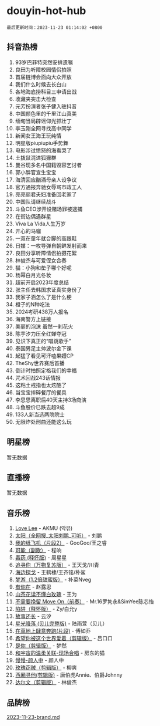 # douyin-hot-hub

`最后更新时间：2023-11-23 01:14:02 +0800`

## 抖音热榜

1. 93岁巴菲特突然安排遗嘱
1. 良田为听障校园情侣拍照
1. 首届链博会面向大众开放
1. 我们什么时候去长白山
1. 各地海底捞科目三申请出战
1. 收藏夹突击大检查
1. 元芳扮演者张子健入驻抖音
1. 中国颜色里的千里江山真美
1. 缅甸当局辟谣仰光抓壮丁
1. 李玉刚全网寻找高中同学
1. 新闻女王海王玩纯情
1. 明星版piupiupiu手势舞
1. 电影涉过愤怒的海看哭了
1. 土拨鼠混进狐獴群
1. 曼谷现多名中国籍毁容乞讨者
1. 郭小胖官宣生宝宝
1. 海清回应酗酒母亲人设争议
1. 官方通报奔驰女辱骂市政工人
1. 亮亮丽君夫妇准备回老家了
1. 中国队请继续战斗
1. 斗鱼CEO涉开设赌场罪被逮捕
1. 在街边偶遇群星
1. Viva La Vida人生万岁
1. 开心的马骝
1. 一双在童年就合脚的高跟鞋
1. 日媒：一枚导弹自朝鲜发射而来
1. 良田分享听障情侣拍摄花絮
1. 林俊杰与可爱侄女合奏
1. 猫：小狗和垫子哪个好呢
1. 杨幂白月光冬妆
1. 超前开启2023年度总结
1. 张主任去韩国求证真实身份了
1. 我家子涵怎么了是什么梗
1. 橙子的N种吃法
1. 2024考研438万人报名
1. 海南警方上链接
1. 美丽的泡沫 虽然一刹花火
1. 陈芋汐力压全红婵夺冠
1. 见识下真正的“唱跳歌手”
1. 泰国男足主帅波尔金下课
1. 起猛了看见可汗嗑果嬛CP
1. TheShy世界赛后首播
1. 倒计时拍照定格我们的幸福
1. 咒术回战243话情报
1. 这粘土戒指也太炫酷了
1. 当宝宝摔碎餐厅的餐具
1. 李思思离职后40天主持3场商演
1. 斗鱼股价已跌去超9成
1. 133人新当选两院院士
1. 无限炸处刑曲还能这么玩

## 明星榜

暂无数据

## 直播榜

暂无数据

## 音乐榜

1. [Love Lee](https://sf6-cdn-tos.douyinstatic.com/obj/tos-cn-ve-2774/o05GbkJGbCBTdDnMtB0fwOYgkeZp23vrWQDQBS) - AKMU (악뮤)
1. [太阳（全网搜_太阳刘鹏_可听）](https://sf3-cdn-tos.douyinstatic.com/obj/tos-cn-ve-2774/ogWbyIQnlBFImVbeDocRdCIYtBHlbJXgfZMvgz) - 刘鹏
1. [我的纸飞机（片段2）](https://sf6-cdn-tos.douyinstatic.com/obj/tos-cn-ve-2774/oM2ZrKcg2CD5AeRB2gkeXOFB1IxAGJdZPazYHf) - GooGoo/王之睿
1. [可能（副歌）](https://sf3-cdn-tos.douyinstatic.com/obj/tos-cn-ve-2774/cde1731888894259b333569393c2fb51) - 程响
1. [毒药 (释怀版)](https://sf6-cdn-tos.douyinstatic.com/obj/tos-cn-ve-2774/oYILMEAzspdZBIzy4frJNB8ZHPHWAhiwowd4Ad) - 周星星
1. [追寻你（万物复苏版）](https://sf3-cdn-tos.douyinstatic.com/obj/tos-cn-ve-2774/oYeAZJsbjIDit9APmBg8u6uDUQnHmoCf3gbo74) - 王天戈/川青
1. [海边探戈](https://sf3-cdn-tos.douyinstatic.com/obj/tos-cn-ve-2774/os9gE0VQCGqt6VQkZDyBBYvfSDY0QFe3vVmubn) - 王鹤棣/王齐铭/朴鲨
1. [梦游（1.2倍甜蜜版）](https://sf6-cdn-tos.douyinstatic.com/obj/tos-cn-ve-2774/o4gyAUm8hwufoEABmwVIiQtHsFuGzAEEWtNMzo) - 补菜Nveg
1. [有你在](https://sf6-cdn-tos.douyinstatic.com/obj/tos-cn-ve-2774/o8zImmNsI8B0yfAW5FKAB1oBhkMAlIrwsZEi1V) - 赵露思
1. [山茶花读不懂白玫瑰](https://sf6-cdn-tos.douyinstatic.com/obj/tos-cn-ve-2774/osfn8B7DktrRHEPJgPCfDbw7QDQEkwC16BxZg9) - 王为
1. [不需要挽留 Move On（前奏）](https://sf6-cdn-tos.douyinstatic.com/obj/tos-cn-ve-2774/ooCBhgCCkF4nExzQL9WZSUbitfA8IsDkgQIYhe) - Mr.16罗隽永&SimYee陈芯怡
1. [陷阱（释怀版）](https://sf6-cdn-tos.douyinstatic.com/obj/tos-cn-ve-2774/oE8C21LeZrzKLDFfQYgMzx4GAIHageG5IzayY7) - Zy/白允y
1. [故事还长](https://sf3-cdn-tos.douyinstatic.com/obj/tos-cn-ve-2774/30a26758c8594f0ab81ac675c33ee2c5) - 云汐
1. [星光降落 (贝儿完整版)](https://sf3-cdn-tos.douyinstatic.com/obj/tos-cn-ve-2774/okwB9hAwyAtsFFkFBzAX1hOOfQuIoMNs0W2Mwr) - 陆雨萱（贝儿）
1. [在草地上肆意奔跑(片段)](https://sf6-cdn-tos.douyinstatic.com/obj/tos-cn-ve-2774/8831d494742f45dabdfa8adb8b817259) - 傅如乔
1. [希望你被这个世界爱着（剪辑版）](https://sf6-cdn-tos.douyinstatic.com/obj/tos-cn-ve-2774/oo4H3BfEygN7l7bQaMBOZHCQ1eI4FqtED5skQ2) - 吕口口
1. [是你（剪辑版）](https://sf6-cdn-tos.douyinstatic.com/obj/tos-cn-ve-2774/46019dae783c4c969944217fe1cfafc4) - 梦然
1. [和宇宙的温柔关联-现场合唱](https://sf3-cdn-tos.douyinstatic.com/obj/tos-cn-ve-2774/o0hONGDYQBgk0e5bqDeQOonVmncA6tC2nBwZLT) - 房东的猫
1. [慢慢-颜人中](https://sf6-cdn-tos.douyinstatic.com/obj/tos-cn-ve-2774/ocjHNfBXdBxQNC8ZGAeoLMFTUgtBg8bkExunDC) - 颜人中
1. [玫瑰窃贼（剪辑版）](https://sf6-cdn-tos.douyinstatic.com/obj/tos-cn-ve-2774/oMqAsB3ixIhSWqAJOAwf3a0hU2zKJLBolQtFlI) - 柳爽
1. [西厢寻他(剪辑版)](https://sf6-cdn-tos.douyinstatic.com/obj/tos-cn-ve-2774/oUsAVfAQKlRNxEv5qxvIB8o5qmIWUcXbzJKJhw) - 唐伯虎Annie、伯爵Johnny
1. [达尔文（剪辑版）](https://sf6-cdn-tos.douyinstatic.com/obj/tos-cn-ve-2774/oQuPQQmEgnCeZsgKQ78VBZjNVtegzBGpoSbQPD) - 林俊杰

## 品牌榜

[2023-11-23-brand.md](2023-11-23-brand.md)
